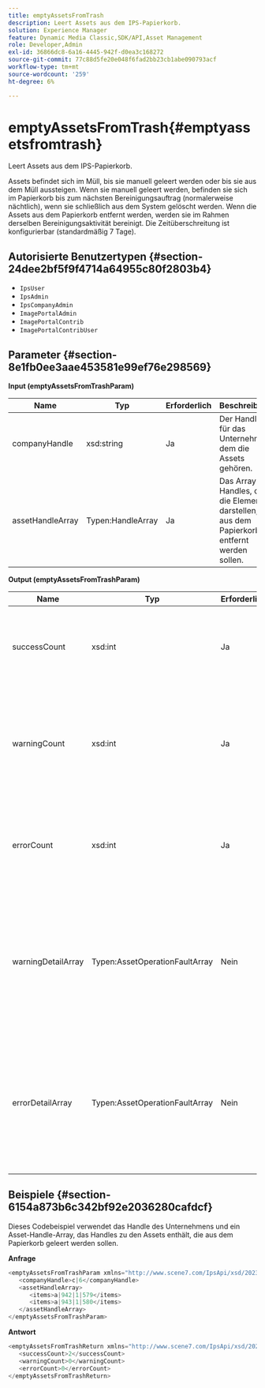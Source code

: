 ```yaml
---
title: emptyAssetsFromTrash
description: Leert Assets aus dem IPS-Papierkorb.
solution: Experience Manager
feature: Dynamic Media Classic,SDK/API,Asset Management
role: Developer,Admin
exl-id: 36866dc8-6a16-4445-942f-d0ea3c168272
source-git-commit: 77c88d5fe20e048f6fad2bb23cb1abe090793acf
workflow-type: tm+mt
source-wordcount: '259'
ht-degree: 6%

---
```


# emptyAssetsFromTrash{#emptyassetsfromtrash}

Leert Assets aus dem IPS-Papierkorb.

Assets befindet sich im Müll, bis sie manuell geleert werden oder bis sie aus dem Müll aussteigen. Wenn sie manuell geleert werden, befinden sie sich im Papierkorb bis zum nächsten Bereinigungsauftrag (normalerweise nächtlich), wenn sie schließlich aus dem System gelöscht werden. Wenn die Assets aus dem Papierkorb entfernt werden, werden sie im Rahmen derselben Bereinigungsaktivität bereinigt. Die Zeitüberschreitung ist konfigurierbar (standardmäßig 7 Tage).

## Autorisierte Benutzertypen {#section-24dee2bf5f9f4714a64955c80f2803b4}

* `IpsUser`
* `IpsAdmin`
* `IpsCompanyAdmin`
* `ImagePortalAdmin`
* `ImagePortalContrib`
* `ImagePortalContribUser`

## Parameter {#section-8e1fb0ee3aae453581e99ef76e298569}

**Input (emptyAssetsFromTrashParam)**

| Name | Typ | Erforderlich | Beschreibung |
|---|---|---|---|
| companyHandle | xsd:string | Ja | Der Handle für das Unternehmen, dem die Assets gehören. |
| assetHandleArray | Typen:HandleArray | Ja | Das Array von Handles, die die Elemente darstellen, die aus dem Papierkorb entfernt werden sollen. |

**Output (emptyAssetsFromTrashParam)**

| Name | Typ | Erforderlich | Beschreibung |
|---|---|---|---|
| successCount | xsd:int | Ja | Die Anzahl der Assets, die erfolgreich aus dem Papierkorb geleert wurden. |
| warningCount | xsd:int | Ja | Die Anzahl der Warnungen, die generiert wurden, wenn der Vorgang versucht hat, Assets aus dem Papierkorb zu löschen. |
| errorCount | xsd:int | Ja | Die Anzahl der Fehler, die beim Versuch erzeugt wurden, Assets aus dem Papierkorb zu leeren. |
| warningDetailArray | Typen:AssetOperationFaultArray | Nein | Das Array von Details, die mit den Assets verknüpft sind, die Warnungen generiert haben, wenn der Vorgang versucht hat, sie aus dem Papierkorb zu löschen. |
| errorDetailArray | Typen:AssetOperationFaultArray | Nein | Das Array von Details, die mit den Assets verknüpft sind, die Fehler generiert haben, wenn der Vorgang versucht hat, sie aus dem Papierkorb zu löschen. |

## Beispiele {#section-6154a873b6c342bf92e2036280cafdcf}

Dieses Codebeispiel verwendet das Handle des Unternehmens und ein Asset-Handle-Array, das Handles zu den Assets enthält, die aus dem Papierkorb geleert werden sollen.

**Anfrage**

```java
<emptyAssetsFromTrashParam xmlns="http://www.scene7.com/IpsApi/xsd/2023-01-15">
   <companyHandle>c|6</companyHandle>
   <assetHandleArray>
      <items>a|942|1|579</items>
      <items>a|943|1|580</items>
   </assetHandleArray>
</emptyAssetsFromTrashParam>
```

**Antwort**

```java
<emptyAssetsFromTrashReturn xmlns="http://www.scene7.com/IpsApi/xsd/2023-01-15">
   <successCount>2</successCount>
   <warningCount>0</warningCount>
   <errorCount>0</errorCount>
</emptyAssetsFromTrashReturn>
```
